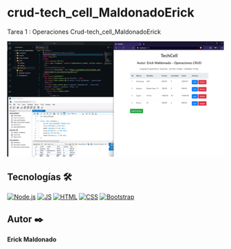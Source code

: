 # crud-tech_cell_MaldonadoErick
 Tarea 1 : Operaciones Crud-tech_cell_MaldonadoErick


![Imagen del proyecto](https://github.com/ErickMaldonad/crud-tech_cell_MaldonadoErick/blob/main/assets/page-principal.png?raw=true)

## Tecnologías 🛠
[![Node.js](https://img.shields.io/badge/Node.js-339933?style=for-the-badge&logo=node.js&logoColor=white)](https://es.wikipedia.org/wiki/Node.js)
[![JS](https://img.shields.io/badge/JavaScript-F7DF1E?style=for-the-badge&logo=javascript&logoColor=black)](https://es.wikipedia.org/wiki/JavaScript)
[![HTML](https://img.shields.io/badge/HTML5-E34F26?style=for-the-badge&logo=html5&logoColor=white)](https://es.wikipedia.org/wiki/HTML5)
[![CSS](https://img.shields.io/badge/CSS3-1572B6?style=for-the-badge&logo=css3&logoColor=white)](https://es.wikipedia.org/wiki/CSS)
[![Bootstrap](https://img.shields.io/badge/Bootstrap-7952B3?style=for-the-badge&logo=bootstrap&logoColor=white)](https://getbootstrap.com/)

## Autor ✒️
**Erick Maldonado**
